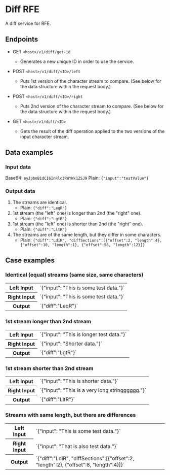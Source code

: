 # Diff RFE

A diff service for RFE.


## Endpoints

- GET `<host>/v1/diff/get-id`
  - Generates a new unique ID in order to use the service.

- POST `<host>/v1/diff/<ID>/left`
  - Puts 1st version of the character stream to compare. (See below for the data structure within the request body.)

- POST `<host>/v1/diff/<ID>/right`
  - Puts 2nd version of the character stream to compare. (See below for the data structure within the request body.)

- GET `<host>/v1/diff/<ID>`
  - Gets the result of the diff operation applied to the two versions of the input character stream.


## Data examples

### Input data

Base64: `eyJpbnB1dCI6InRlc3RWYWx1ZSJ9`
Plain:  `{"input":"testValue"}`

### Output data

1. The streams are identical.
   - Plain: `{"diff":"LeqR"}`
2. 1st stream (the "left" one) is longer than 2nd (the "right" one).
   - Plain: `{"diff":"LgtR"}`
3. 1st stream (the "left" one) is shorter than 2nd (the "right" one).
   - Plain: `{"diff":"LltR"}`
4. The streams are of the same length, but they differ in some characters.
   - Plain: `{"diff":"LdiR", "diffSections":[{"offset":2, "length":4}, {"offset":10, "length":1}, {"offset":56, "length":12}]}`


## Case examples

### Identical (equal) streams (same size, same characters)

<table>
    <tr>
        <th>Left Input</th><td>`{"input": "This is some test data."}`</td>
    </tr>
    <tr>
        <th>Right Input</th><td>`{"input": "This is some test data."}`</td>
    </tr>
    <tr>
        <th>Output</th><td>`{"diff":"LeqR"}`</td>
    </tr>
</table>



### 1st stream longer than 2nd stream

<table>
    <tr>
        <th>Left Input</th><td>`{"input": "This is longer test data."}`</td>
    </tr>
    <tr>
        <th>Right Input</th><td>`{"input": "Shorter data."}`</td>
    </tr>
    <tr>
        <th>Output</th><td>`{"diff":"LgtR"}`</td>
    </tr>
</table>



### 1st stream shorter than 2nd stream

<table>
    <tr>
        <th>Left Input</th><td>`{"input": "This is shorter data."}`</td>
    </tr>
    <tr>
        <th>Right Input</th><td>`{"input": "This is a very long stringggggg."}`</td>
    </tr>
    <tr>
        <th>Output</th><td>`{"diff":"LltR"}`</td>
    </tr>
</table>



### Streams with same length, but there are differences

<table>
    <tr>
        <th>Left Input</th><td>`{"input": "This is some test data."}`</td>
    </tr>
    <tr>
        <th>Right Input</th><td>`{"input": "That is also test data."}`</td>
    </tr>
    <tr>
        <th>Output</th><td>`{"diff":"LdiR", "diffSections":[{"offset":2, "length":2}, {"offset":8, "length":4}]}`</td>
    </tr>
</table>
